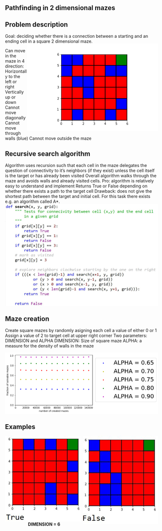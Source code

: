 ## Pathfinding in 2 dimensional mazes

## Problem description
Goal: deciding whether there is a connection between a
starting and an ending cell in a square 2 dimensional maze.
<img align="right"  src="https://github.com/blatmand/pathfinding_in_maze/blob/master/Example_Grid.png">

Can move in the maze in 4
direction:
Horizontally to the left or
right
Vertically up or down
Cannot move diagonally
Cannot move through walls
(blue)
Cannot move outside the
maze

## Recursive search algorithm

Algorithm uses recursion such that each cell in the maze
delegates the question of connectivity to it’s neighbors (if they
exist) unless the cell itself is the target or has already been
visited
Overall algorithm walks through the maze and avoids walls
and already visited cells.
Pro: algorithm is relatively easy to understand and implement
Returns True or False depending on whether there exists a
path to the target cell
Drawback: does not give the shortest path between the target
and initial cell. For this task there exists e.g. an algorithm
called A*.
<img align="center"  src="https://github.com/blatmand/pathfinding_in_maze/blob/master/recursive_search_algorithm.JPG">

## Maze creation

Create square mazes by randomly asigning each cell a value of
either 0 or 1
Assign a value of 2 to target cell at upper right corner
Two parameters: DIMENSION and ALPHA
DIMENSION: Size of square maze
ALPHA: a measure for the density of walls in the maze

<img align="center"  src="https://github.com/blatmand/pathfinding_in_maze/blob/master/probabilities.png">

## Examples
<img align="left"  src="https://github.com/blatmand/pathfinding_in_maze/blob/master/True2.JPG">
<img align="right"  src="https://github.com/blatmand/pathfinding_in_maze/blob/master/False2.JPG">

<p>&nbsp;</p>
<p>&nbsp;</p>
<p>&nbsp;</p>
<p>&nbsp;</p>
<p>&nbsp;</p>
<p>&nbsp;</p>
<p>&nbsp;</p>
 <p align="center"><b>DIMENSION = 6</b></p>